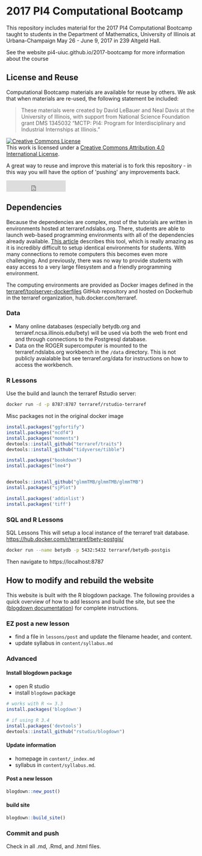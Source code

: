 
# 2017 PI4 Computational Bootcamp

This repository includes material for the 2017 PI4 Computational Bootcamp taught to students in the Department of Mathematics, University of Illinois at Urbana-Champaign May 26 - June 9, 2017 in 239 Altgeld Hall.

See the website pi4-uiuc.github.io/2017-bootcamp for more information about the course

## License and Reuse 

Computational Bootcamp materials are available for reuse by others. We ask that when materials are re-used, the following statement be included:

> These materials were created by David LeBauer and Neal Davis at the University of Illinois, with support from National Science Foundation grant DMS 1345032 “MCTP: PI4: Program for Interdisciplinary and Industrial Internships at Illinois.”

<a rel="license" href="http://creativecommons.org/licenses/by/4.0/"><img alt="Creative Commons License" style="border-width:0" src="https://i.creativecommons.org/l/by/4.0/88x31.png" /></a><br />This <span xmlns:dct="http://purl.org/dc/terms/" href="http://purl.org/dc/dcmitype/Text" rel="dct:type">work</span> is licensed under a <a rel="license" href="http://creativecommons.org/licenses/by/4.0/">Creative Commons Attribution 4.0 International License</a>.

A great way to reuse and improve this material is to fork this repository - in this way you will have the option of 'pushing' any improvements back.

<iframe src="https://ghbtns.com/github-btn.html?user=pi4-uiuc&repo=2017-bootcamp&type=fork&count=true&size=large" frameborder="0" scrolling="0" width="158px" height="30px"></iframe>

## Dependencies

Because the dependencies are complex, most of the tutorials are written in environments hosted at terraref.ndslabs.org. There, students are able to launch web-based programming environments with all of the dependencies already available. [This article](http://www.nationaldataservice.org/news/170329_workbench.html) describes this tool, which is really amazing as it is incredibly difficult to setup identical environments for students. With many connections to remote computers this becomes even more challenging. And previously, there was no way to provide students with easy access to a very large filesystem and a friendly programming environment.

The computing environments are provided as Docker images defined in the [terraref/toolserver-dockerfiles](https://github.com/terraref/toolserver-dockerfiles) GitHub repository and hosted on Dockerhub in the terraref organization, hub.docker.com/terraref.

### Data

* Many online databases (especially betydb.org and terraref.ncsa.illinois.edu/bety) will be used via both the web front end and through connections to the Postgresql database.
* Data on the ROGER supercomputer is mounted to the terraref.ndslabs.org workbench in the `/data` directory. This is not publicly avaialable but see terraref.org/data for instructions on how to access the workbench.

### R Lessons

Use the build and launch the terraref Rstudio server:

```sh
docker run -d -p 8787:8787 terraref/rstudio-terraref
```

Misc packages not in the original docker image


```r
install.packages("ggfortify")
install.packages("ncdf4")
install.packages("moments")
devtools::install_github("terraref/traits")
devtools::install_github("tidyverse/tibble")

install.packages("bookdown")
install.packages("lme4")


devtools::install_github("glmmTMB/glmmTMB/glmmTMB")
install.packages("sjPlot")

install.packages('addinlist')
install.packages('tiff')
```


### SQL and R Lessons

SQL Lessons 
This will setup a local instance of the terraref trait database. https://hub.docker.com/r/terraref/bety-postgis/

```sh
docker run --name betydb -p 5432:5432 terraref/betydb-postgis
```


Then navigate to https://localhost:8787

## How to modify and rebuild the website

This website is built with the R blogdown package. The following provides a quick overview of how to add lessons and build the site, but see the ([blogdown documentation](https://bookdown.org/yihui/blogdown/)) for complete instructions.

### EZ post a new lesson

* find a file in `lessons/post` and update the filename header, and content.
* update syllabus in `content/syllabus.md`

### Advanced 

#### Install blogdown package

* open R studio
* install `blogdown` package

```r
# works with R <= 3.3
install.packages('blogdown') 

# if using R 3.4
install.packages('devtools')
devtools::install_github("rstudio/blogdown")
```

#### Update information

* homepage in `content/_index.md`
* syllabus in `content/syllabus.md`.

#### Post a new lesson

```r
blogdown::new_post()
```


#### build site

```r
blogdown::build_site()
```

### Commit and push 

Check in all .md, .Rmd, and .html files.

